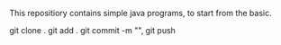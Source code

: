 This repositiory contains simple java programs, to start from the basic.

git clone .
git add .
git commit -m "",
git push